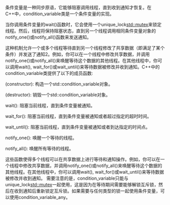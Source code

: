 条件变量是一种同步原语，它能够阻塞调用线程，直到收到通知才恢复。在C++中，condition_variable类是一个条件变量的实现。

当你调用条件变量的wait()函数时，它会使用一个unique_lock<std::mutex>来锁定线程。然后，线程将保持阻塞状态，直到另一个线程调用相同条件变量对象的notify_one()或notify_all()函数来发送通知。

这种机制允许一个或多个线程等待直到另一个线程修改了共享数据（即满足了某个条件）并发送了通知2。例如，你可以在一个线程中修改共享数据，并调用notify_one()或notify_all()来唤醒等待这个数据的其他线程。在其他线程中，你可以调用wait(), wait_for()或wait_until()来等待数据被修改并收到通知。C++中的condition_variable类提供了以下的成员函数:

(constructor): 构造一个std::condition_variable对象。

(destructor): 销毁一个std::condition_variable对象。

wait(): 阻塞当前线程，直到条件变量被通知。

wait_for(): 阻塞当前线程，直到条件变量被通知或者超过指定的超时时间。

wait_until(): 阻塞当前线程，直到条件变量被通知或者到达指定的时间点。

notify_one(): 唤醒一个等待的线程。

notify_all(): 唤醒所有等待的线程。

这些函数使得多个线程可以在共享数据上进行等待和通知操作。例如，你可以在一个线程中修改共享数据，并调用notify_one()或notify_all()来唤醒等待这个数据的其他线程。在其他线程中，你可以调用wait(), wait_for()或wait_until()来等待数据被修改并收到通知。 需要注意的是，condition_variable只能与unique_lock<std::mutex>一起使用，这是因为在等待期间需要能够解锁互斥锁，然后在收到通知后重新锁定互斥锁。如果需要与任何类型的锁一起使用条件变量，可以使用condition_variable_any。
